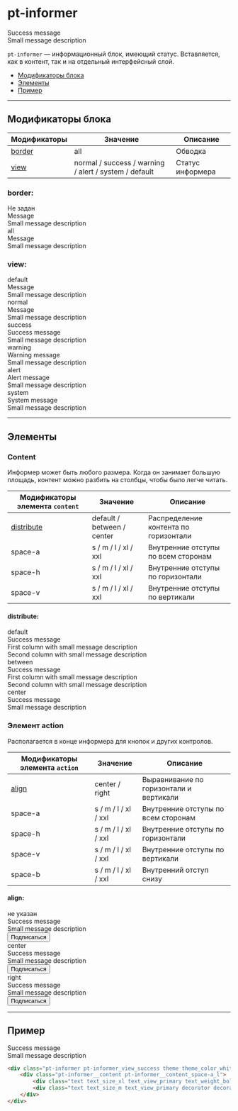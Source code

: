 # pt-informer

<div class="preview">
	<div class="pt-informer pt-informer_view_success theme theme_color_whitepaper-success" style="min-width: 240px; width: 50%;">
		<div class="pt-informer__content pt-informer__content_space-a_l">
			<div class="text text_size_xl text_view_primary text_weight_bold decorator decorator_indent-b_xxxs">Success message</div>
			<div class="text text_size_m text_view_primary decorator decorator_indent-b_xxxs">Small message description</div>
		</div>
	</div>
</div>

`pt-informer` — информационный блок, имеющий статус. Вставляется, как в контент, так и на отдельный интерфейсный слой.

* [Модификаторы блока](#Модификаторы)
* [Элементы](#Элементы)
* [Пример](#Пример)

___

## Модификаторы блока

Модификаторы | Значение                                              | Описание
------------ | ----------------------------------------------------- | ----------------
[border](#border)       | all                                                   | Обводка
[view](#view)         | normal / success / warning / alert / system / default | Статус информера

### border:

<div class="tpl-grid tpl-grid_m-columns_6 tpl-grid_col-gap_third tpl-grid_row-gap_third tpl-grid_vertical-align_center decorator decorator_indent-b_xxxl">
	<div class="tpl-grid__fraction tpl-grid__fraction_m-col_1">
		<div class="text text_size_xl text_view_ghost">Не задан</div>
	</div>
	<div class="tpl-grid__fraction tpl-grid__fraction_m-col_5">
		<div class="pt-informer pt-informer_view_normal theme theme_color_whitepaper-normal">
			<div class="pt-informer__content pt-informer__content_space-a_l">
				<div class="text text_size_xl text_view_primary text_weight_bold decorator decorator_indent-b_xxxs"> Message</div>
				<div class="text text_size_m text_view_primary decorator decorator_indent-b_xxxs">Small message description</div>
			</div>
		</div>
	</div>
</div>
<div class="tpl-grid tpl-grid_m-columns_6 tpl-grid_col-gap_third tpl-grid_row-gap_third tpl-grid_vertical-align_center decorator decorator_indent-b_xxxl">
	<div class="tpl-grid__fraction tpl-grid__fraction_m-col_1">
			<div class="text text_size_xl text_view_ghost">all</div>
	</div>
	<div class="tpl-grid__fraction tpl-grid__fraction_m-col_5">
		<div class="pt-informer pt-informer_view_normal theme theme_color_whitepaper-normal pt-informer_border_all">
			<div class="pt-informer__content pt-informer__content_space-a_l">
				<div class="text text_size_xl text_view_primary text_weight_bold decorator decorator_indent-b_xxxs">Message</div>
				<div class="text text_size_m text_view_primary decorator decorator_indent-b_xxxs">Small message description</div>
			</div>
		</div>
	</div>
</div>

### view:

<div class="tpl-grid tpl-grid_m-columns_6 tpl-grid_col-gap_third tpl-grid_row-gap_third tpl-grid_vertical-align_center decorator decorator_indent-b_xxxl">
	<div class="tpl-grid__fraction tpl-grid__fraction_m-col_1">
			<div class="text text_size_xl text_view_ghost">default</div>
	</div>
	<div class="tpl-grid__fraction tpl-grid__fraction_m-col_5">
		<div class="pt-informer pt-informer_view_default theme theme_color_whitepaper-default">
		<div class="pt-informer__content pt-informer__content_space-a_l">
			<div class="text text_size_xl text_view_primary text_weight_bold decorator decorator_indent-b_xxxs">Message</div>
			<div class="text text_size_m text_view_primary decorator decorator_indent-b_xxxs">Small message description</div>
		</div>
		</div>
	</div>
</div>
<div class="tpl-grid tpl-grid_m-columns_6 tpl-grid_col-gap_third tpl-grid_row-gap_third tpl-grid_vertical-align_center decorator decorator_indent-b_xxxl">
	<div class="tpl-grid__fraction tpl-grid__fraction_m-col_1">
			<div class="text text_size_xl text_view_ghost">normal</div>
	</div>
	<div class="tpl-grid__fraction tpl-grid__fraction_m-col_5">
		<div class="pt-informer pt-informer_view_normal theme theme_color_whitepaper-normal">
		<div class="pt-informer__content pt-informer__content_space-a_l">
			<div class="text text_size_xl text_view_primary text_weight_bold decorator decorator_indent-b_xxxs">Message</div>
			<div class="text text_size_m text_view_primary decorator decorator_indent-b_xxxs">Small message description</div>
		</div>
		</div>
	</div>
</div>
<div class="tpl-grid tpl-grid_m-columns_6 tpl-grid_col-gap_third tpl-grid_row-gap_third tpl-grid_vertical-align_center decorator decorator_indent-b_xxxl">
	<div class="tpl-grid__fraction tpl-grid__fraction_m-col_1">
			<div class="text text_size_xl text_view_ghost">success</div>
	</div>
	<div class="tpl-grid__fraction tpl-grid__fraction_m-col_5">
		<div class="pt-informer pt-informer_view_success theme theme_color_whitepaper-success">
		<div class="pt-informer__content pt-informer__content_space-a_l">
			<div class="text text_size_xl text_view_primary text_weight_bold decorator decorator_indent-b_xxxs">Success message</div>
			<div class="text text_size_m text_view_primary decorator decorator_indent-b_xxxs">Small message description</div>
		</div>
		</div>
	</div>
</div>
<div class="tpl-grid tpl-grid_m-columns_6 tpl-grid_col-gap_third tpl-grid_row-gap_third tpl-grid_vertical-align_center decorator decorator_indent-b_xxxl">
	<div class="tpl-grid__fraction tpl-grid__fraction_m-col_1">
			<div class="text text_size_xl text_view_ghost">warning</div>
	</div>
	<div class="tpl-grid__fraction tpl-grid__fraction_m-col_5">
		<div class="pt-informer pt-informer_view_warning theme theme_color_whitepaper-warning">
		<div class="pt-informer__content pt-informer__content_space-a_l">
			<div class="text text_size_xl text_view_primary text_weight_bold decorator decorator_indent-b_xxxs">Warning message</div>
			<div class="text text_size_m text_view_primary decorator decorator_indent-b_xxxs">Small message description</div>
		</div>
		</div>
	</div>
</div>
<div class="tpl-grid tpl-grid_m-columns_6 tpl-grid_col-gap_third tpl-grid_row-gap_third tpl-grid_vertical-align_center decorator decorator_indent-b_xxxl">
	<div class="tpl-grid__fraction tpl-grid__fraction_m-col_1">
			<div class="text text_size_xl text_view_ghost">alert</div>
	</div>
	<div class="tpl-grid__fraction tpl-grid__fraction_m-col_5">
		<div class="pt-informer pt-informer_view_alert theme theme_color_whitepaper-alert">
		<div class="pt-informer__content pt-informer__content_space-a_l">
			<div class="text text_size_xl text_view_primary text_weight_bold decorator decorator_indent-b_xxxs">Alert message</div>
			<div class="text text_size_m text_view_primary decorator decorator_indent-b_xxxs">Small message description</div>
		</div>
		</div>
	</div>
</div>
<div class="tpl-grid tpl-grid_m-columns_6 tpl-grid_col-gap_third tpl-grid_row-gap_third tpl-grid_vertical-align_center decorator decorator_indent-b_xxxl">
	<div class="tpl-grid__fraction tpl-grid__fraction_m-col_1">
			<div class="text text_size_xl text_view_ghost">system</div>
	</div>
	<div class="tpl-grid__fraction tpl-grid__fraction_m-col_5">
		<div class="pt-informer pt-informer_view_system theme theme_color_whitepaper-system">
		<div class="pt-informer__content pt-informer__content_space-a_l">
			<div class="text text_size_xl text_view_primary text_weight_bold decorator decorator_indent-b_xxxs">System message</div>
			<div class="text text_size_m text_view_primary decorator decorator_indent-b_xxxs">Small message description</div>
		</div>
		</div>
	</div>
</div>

___

## Элементы

### Content

Информер может быть любого размера. Когда он занимает большую площадь, контент можно разбить на столбцы, чтобы было легче читать.

Модификаторы элемента `content`     | Значение                   | Описание
----------------------------------- | -------------------------- | -------------------------------------
[distribute](#distribute)           | default / between / center | Распределение контента по горизонтали
space-a                             | s / m / l / xl / xxl       | Внутренние отступы по всем сторонам
space-h                             | s / m / l / xl / xxl       | Внутренние отступы по горизонтали
space-v                             | s / m / l / xl / xxl       | Внутренние отступы по вертикали

#### distribute:

<div class="tpl-grid tpl-grid_m-columns_6 tpl-grid_col-gap_third tpl-grid_row-gap_third tpl-grid_vertical-align_center decorator decorator_indent-b_xxxl">
	<div class="tpl-grid__fraction tpl-grid__fraction_m-col_1">
		<div class="text text_size_xl text_view_ghost">default</div>
	</div>
	<div class="tpl-grid__fraction tpl-grid__fraction_m-col_5">
		<div class="pt-informer pt-informer_view_success theme theme_color_whitepaper-success" >
			<div class="text text_size_xl text_view_primary text_weight_bold decorator decorator_space-h_l decorator_space-t_l">Success message</div>
			<div class="pt-informer__content pt-informer__content_space-a_l pt-informer__content_distribute_default">
				<div class="text text_size_m text_view_primary decorator decorator_indent-b_xxxs">First column with small message description</div>
				<div class="text text_size_m text_view_primary decorator decorator_indent-b_xxxs">Second column with small message description</div>
			</div>
		</div>
	</div>
</div>
<div class="tpl-grid tpl-grid_m-columns_6 tpl-grid_col-gap_third tpl-grid_row-gap_third tpl-grid_vertical-align_center decorator decorator_indent-b_xxxl">
	<div class="tpl-grid__fraction tpl-grid__fraction_m-col_1">
		<div class="text text_size_xl text_view_ghost">between</div>
	</div>
	<div class="tpl-grid__fraction tpl-grid__fraction_m-col_5">
		<div class="pt-informer pt-informer_view_success theme theme_color_whitepaper-success" >
			<div class="text text_size_xl text_view_primary text_weight_bold decorator decorator_space-h_l decorator_space-t_l">Success message</div>
			<div class="pt-informer__content pt-informer__content_space-a_l pt-informer__content_distribute_between">
				<div class="text text_size_m text_view_primary decorator decorator_indent-b_xxxs">First column with small message description</div>
				<div class="text text_size_m text_view_primary decorator decorator_indent-b_xxxs">Second column with small message description</div>
			</div>
		</div>
	</div>
</div>

<div class="tpl-grid tpl-grid_m-columns_6 tpl-grid_col-gap_third tpl-grid_row-gap_third tpl-grid_vertical-align_center decorator decorator_indent-b_xxxl">
	<div class="tpl-grid__fraction tpl-grid__fraction_m-col_1">
		<div class="text text_size_xl text_view_ghost">center</div>
	</div>
	<div class="tpl-grid__fraction tpl-grid__fraction_m-col_5">
		<div class="pt-informer pt-informer_view_success theme theme_color_whitepaper-success" >
			<div class="text text_size_xl text_view_primary text_weight_bold decorator decorator_space-h_l decorator_space-t_l">Success message</div>
			<div class="pt-informer__content pt-informer__content_space-a_l pt-informer__content_distribute_center">
				<div class="text text_size_m text_view_primary decorator decorator_indent-b_xxxs">Small message description</div>
			</div>
		</div>
	</div>
</div>

### Элемент action

Располагается в конце информера для кнопок и других контролов.

Модификаторы элемента `action`     | Значение              | Описание
---------------------------------- | --------------------- | ---------------------------------------
[align](#align)                    | center / right        | Выравнивание по горизонтали и вертикали
space-a                            | s / m / l / xl / xxl  | Внутренние отступы по всем сторонам
space-h                            | s / m / l / xl / xxl  | Внутренние отступы по горизонтали
space-v                            | s / m / l / xl / xxl  | Внутренние отступы по вертикали
space-b                            | s / m / l / xl / xxl  | Внутренний отступ снизу

#### align:

<div class="tpl-grid tpl-grid_m-columns_6 tpl-grid_col-gap_third tpl-grid_row-gap_third tpl-grid_vertical-align_center decorator decorator_indent-b_xxxl">
	<div class="tpl-grid__fraction tpl-grid__fraction_m-col_1">
		<div class="text text_size_xl text_view_ghost">не указан</div>
	</div>
	<div class="tpl-grid__fraction tpl-grid__fraction_m-col_5">
		<div class="pt-informer pt-informer_view_success theme theme_color_whitepaper-success" >
			<div class="text text_size_xl text_view_primary text_weight_bold decorator decorator_space-h_l decorator_space-t_l">Success message</div>
			<div class="pt-informer__content pt-informer__content_space-h_l pt-informer__content_space-v_s pt-informer__content_distribute_center">
				<div class="text text_size_m text_view_primary decorator decorator_indent-b_xs">Small message description</div>
			</div>
			<div class="pt-informer__action component component_whitepaper_success decorator decorator_space-h_l decorator_space-b_l">
				<button class="button button_theme_islands button_size_m button_type_submit button_view_action button__control i-bem button_js_inited button__control_js_inited" data-bem="{&quot;button&quot;:{}}" role="button" type="submit" name="subscribe" id="mc-embedded-subscribe"><span class="button__text">Подписаться</span></button>
			</div>
		</div>
	</div>
</div>

<div class="tpl-grid tpl-grid_m-columns_6 tpl-grid_col-gap_third tpl-grid_row-gap_third tpl-grid_vertical-align_center decorator decorator_indent-b_xxxl">
	<div class="tpl-grid__fraction tpl-grid__fraction_m-col_1">
		<div class="text text_size_xl text_view_ghost">center</div>
	</div>
	<div class="tpl-grid__fraction tpl-grid__fraction_m-col_5">
		<div class="pt-informer pt-informer_view_success theme theme_color_whitepaper-success" >
			<div class="text text_size_xl text_view_primary text_weight_bold decorator decorator_space-h_l decorator_space-t_l">Success message</div>
			<div class="pt-informer__content pt-informer__content_space-h_l pt-informer__content_space-v_s pt-informer__content_distribute_center">
				<div class="text text_size_m text_view_primary decorator decorator_indent-b_xs">Small message description</div>
			</div>
			<div class="pt-informer__action pt-informer__action_align_center component component_whitepaper_success decorator decorator_space-h_l decorator_space-b_l">
				<button class="button button_theme_islands button_size_m button_type_submit button_view_action button__control i-bem button_js_inited button__control_js_inited" data-bem="{&quot;button&quot;:{}}" role="button" type="submit" name="subscribe" id="mc-embedded-subscribe"><span class="button__text">Подписаться</span></button>
			</div>
		</div>
	</div>
</div>

<div class="tpl-grid tpl-grid_m-columns_6 tpl-grid_col-gap_third tpl-grid_row-gap_third tpl-grid_vertical-align_center decorator decorator_indent-b_xxxl">
	<div class="tpl-grid__fraction tpl-grid__fraction_m-col_1">
		<div class="text text_size_xl text_view_ghost">right</div>
	</div>
	<div class="tpl-grid__fraction tpl-grid__fraction_m-col_5">
		<div class="pt-informer pt-informer_view_success theme theme_color_whitepaper-success" >
			<div class="text text_size_xl text_view_primary text_weight_bold decorator decorator_space-h_l decorator_space-t_l">Success message</div>
			<div class="pt-informer__content pt-informer__content_space-h_l pt-informer__content_space-v_s pt-informer__content_distribute_center">
				<div class="text text_size_m text_view_primary decorator decorator_indent-b_xs">Small message description</div>
			</div>
			<div class="pt-informer__action pt-informer__action_align_right component component_whitepaper_success decorator decorator_space-h_l decorator_space-b_l">
				<button class="button button_theme_islands button_size_m button_type_submit button_view_action button__control i-bem button_js_inited button__control_js_inited" data-bem="{&quot;button&quot;:{}}" role="button" type="submit" name="subscribe" id="mc-embedded-subscribe"><span class="button__text">Подписаться</span></button>
			</div>
		</div>
	</div>
</div>

___

## Пример

<div class="pt-informer pt-informer_view_success theme theme_color_whitepaper-success">
	<div class="pt-informer__content pt-informer__content_space-a_l">
		<div class="text text_size_xl text_view_primary text_weight_bold decorator decorator_indent-b_xxxs">Success message</div>
		<div class="text text_size_m text_view_primary decorator decorator_indent-b_xxxs">Small message description</div>
	</div>
</div>

```html
<div class="pt-informer pt-informer_view_success theme theme_color_whitepaper-success">
	<div class="pt-informer__content pt-informer__content_space-a_l">
		<div class="text text_size_xl text_view_primary text_weight_bold decorator decorator_indent-b_xxxs">Success message</div>
		<div class="text text_size_m text_view_primary decorator decorator_indent-b_xxxs">Small message description</div>
	</div>
</div>
```
